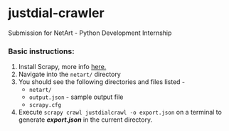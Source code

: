 # justdial-crawler
Submission for NetArt - Python Development Internship

### Basic instructions:
1. Install Scrapy, more info [here.](https://docs.scrapy.org/en/latest/intro/install.html)
2. Navigate into the `netart/` directory
2. You should see the following directories and files listed -
    - `netart/`
    - `output.json` - sample output file
    - `scrapy.cfg`
3. Execute `scrapy crawl justdialcrawl -o export.json` on a terminal to generate ***export.json*** in the current directory.
